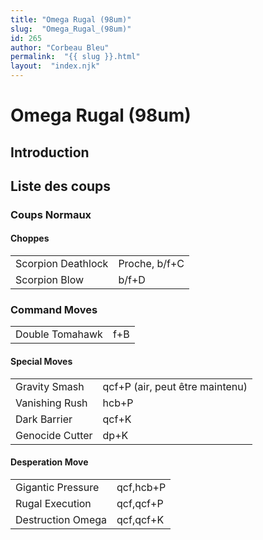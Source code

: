 ```yaml
---
title: "Omega Rugal (98um)"
slug:  "Omega_Rugal_(98um)"
id: 265
author: "Corbeau Bleu"
permalink:  "{{ slug }}.html"
layout:  "index.njk"
---
```


# Omega Rugal (98um)

## Introduction

## Liste des coups

### Coups Normaux

#### Choppes

|                    |               |
|--------------------|---------------|
| Scorpion Deathlock | Proche, b/f+C |
| Scorpion Blow      | b/f+D         |

### Command Moves

|                 |     |
|-----------------|-----|
| Double Tomahawk | f+B |

#### Special Moves

|                 |                                 |
|-----------------|---------------------------------|
| Gravity Smash   | qcf+P (air, peut être maintenu) |
| Vanishing Rush  | hcb+P                           |
| Dark Barrier    | qcf+K                           |
| Genocide Cutter | dp+K                            |

#### Desperation Move

|                   |           |
|-------------------|-----------|
| Gigantic Pressure | qcf,hcb+P |
| Rugal Execution   | qcf,qcf+P |
| Destruction Omega | qcf,qcf+K |

